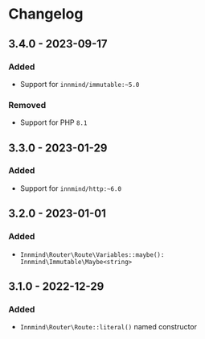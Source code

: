 # Changelog

## 3.4.0 - 2023-09-17

### Added

- Support for `innmind/immutable:~5.0`

### Removed

- Support for PHP `8.1`

## 3.3.0 - 2023-01-29

### Added

- Support for `innmind/http:~6.0`

## 3.2.0 - 2023-01-01

### Added

- `Innmind\Router\Route\Variables::maybe(): Innmind\Immutable\Maybe<string>`

## 3.1.0 - 2022-12-29

### Added

- `Innmind\Router\Route::literal()` named constructor
